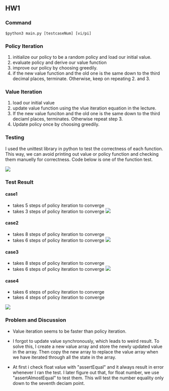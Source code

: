 ## HW1
### Command
```
$python3 main.py [testcaseNum] [vi/pi]
```
### Policy Iteration
1. initialize our policy to be a random policy and load our initial value.
2. evaluate policy and derive our value function
3. improve our policy by choosing greedily.
4. if the new value function and the old one is the same down to the third decimal places, terminate. Otherwise, keep on repeating 2. and 3.

### Value Iteration
1. load our initial value
2. update value function using the vlue iteration equation in the lecture.
3. If the new value funciton and the old one is the same down to the third deciaml places, terminates. Otherwise repeat step 3.
4. Update policy once by choosing greedily.


### Testing

I used the unittest library in python to test the correctness of each function. This way, we can avoid printing out value or policy function and checking them manuelly for correctness. Code below is one of the function test.

![](https://i.imgur.com/mCu3BYl.png)


### Test Result

#### case1
* takes 5 steps of policy iteration to converge
* takes 3 steps of policy iteration to converge
![](https://i.imgur.com/vpqABhv.png)


#### case2

* takes 8 steps of policy iteration to converge
* takes 6 steps of policy iteration to converge
![](https://i.imgur.com/RAMMxHW.png)

#### case3

* takes 8 steps of policy iteration to converge
* takes 6 steps of policy iteration to converge
![](https://i.imgur.com/P7pANu0.png)

#### case4

* takes 6 steps of policy iteration to converge
* takes 4 steps of policy iteration to converge

![](https://i.imgur.com/PPK3oCY.png)

### Problem and Discussion
* Value iteration seems to be faster than policy iteration.

* I forgot to update value synchronously, which leads to weird result. To solve this, I create a new value array and store the newly updated value in the array. Then copy the new array to replace the value array when we have iterated through all the state in the array.

* At first i check float value with "assertEqual" and it always result in error whenever I ran the test. I later figure out that, for float number, we use "assertAlmostEqual" to test them. This will test the number equality only down to the seventh deciam point.
